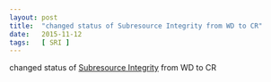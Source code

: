 ```yaml
---
layout: post
title:  "changed status of Subresource Integrity from WD to CR"
date:   2015-11-12
tags:   [ SRI ]
---
```


changed status of [Subresource Integrity](/spec/SRI) from WD to CR

